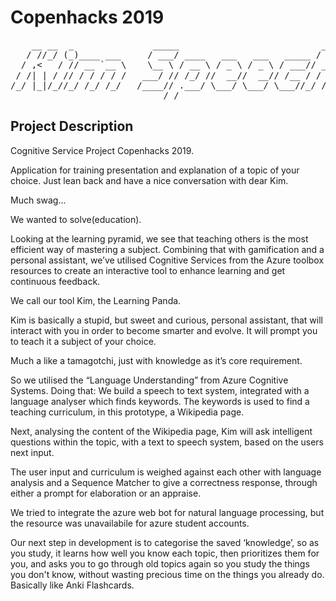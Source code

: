# Copenhacks 2019

<pre>
    __ __  _               _____                           __  
   / //_/ (_)____ ___     / ___/ ____   ___   ___   _____ / /_      IIIIII
  / ,<   / // __ `__ \    \__ \ / __ \ / _ \ / _ \ / ___// __ \    ( ͡° ͜ʖ ͡°)
 / /| | / // / / / / /   ___/ // /_/ //  __//  __// /__ / / / /     ------
/_/ |_|/_//_/ /_/ /_/   /____// .___/ \___/ \___/ \___//_/ /_/     ///  \\\
                             /_/                                  /________\   
</pre>

## Project Description
Cognitive Service Project Copenhacks 2019.

Application for training presentation and explanation of a topic of your choice.
Just lean back and have a nice conversation with dear Kim.


Much swag...


We wanted to solve(education).

Looking at the learning pyramid, we see that teaching others is the most efficient way of mastering a subject.
Combining that with gamification and a personal assistant, we’ve utilised Cognitive Services from the Azure toolbox resources to create an interactive tool to enhance learning and get continuous feedback.

We call our tool Kim, the Learning Panda.

Kim is basically a stupid, but sweet and curious, personal assistant, that will interact with you in order to become smarter and evolve. It will prompt you to teach it a subject of your choice.

Much a like a tamagotchi, just with knowledge as it’s core requirement.

So we utilised the “Language Understanding” from Azure Cognitive Systems.
Doing that:
We build a speech to text system, integrated with a language analyser which finds keywords. The keywords is used to find a teaching curriculum, in this prototype, a Wikipedia page.

Next, analysing the content of the Wikipedia page, Kim will ask intelligent questions within the topic, with a text to speech system, based on the users next input.

The user input and curriculum is weighed against each other with language analysis and a Sequence Matcher to give a correctness response, through either a prompt for elaboration or an appraise.

We tried to integrate the azure web bot for natural language processing, but the resource was unavailabile for azure student accounts.

Our next step in development is to categorise the saved ‘knowledge’, so as you study, it learns how well you know each topic, then prioritizes them for you, and asks you to go through old topics again so you study the things you don't know, without wasting precious time on the things you already do. Basically like Anki Flashcards.
